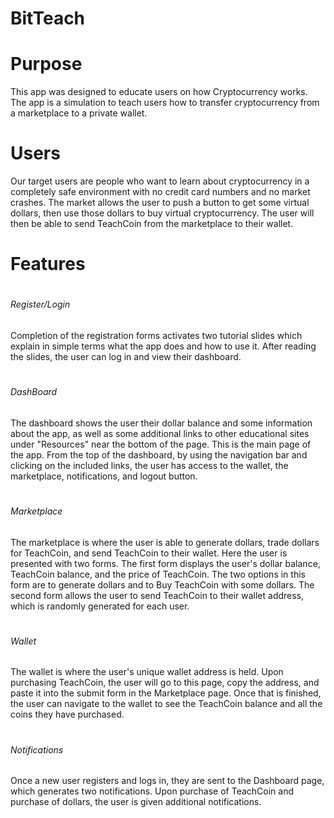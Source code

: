 # BitTeach

# Purpose
This app was designed to educate users on how Cryptocurrency works. The app is a simulation to teach users how to transfer cryptocurrency from a marketplace to a private wallet.

# Users
Our target users are people who want to learn about cryptocurrency in a completely safe environment with no credit card numbers and no market crashes. The market allows the user to push a button to get some virtual dollars, then use those dollars to buy virtual cryptocurrency. The user will then be able to send TeachCoin from the marketplace to their wallet.

# Features
  # <h6>Register/Login</h6>
  Completion of the registration forms activates two tutorial slides which explain in simple terms what the app does and how to use it. After reading the slides, the user can log in and view their dashboard.
  
  # <h6>DashBoard</h6>
  The dashboard shows the user their dollar balance and some information about the app, as well as some additional links to other educational sites under "Resources" near the bottom of the page. This is the main page of the app. From the top of the dashboard, by using the navigation bar and clicking on the included links, the user has access to the wallet, the marketplace, notifications, and logout button. 
  
  # <h6>Marketplace</h6>
  The marketplace is where the user is able to generate dollars, trade dollars for TeachCoin, and send TeachCoin to their wallet. Here the user is presented with two forms. The first form displays the user's dollar balance, TeachCoin balance, and the price of TeachCoin. The two options in this form are to generate dollars and to Buy TeachCoin with some dollars. The second form allows the user to send TeachCoin to their wallet address, which is randomly generated for each user.
  
  # <h6>Wallet</h6>
  The wallet is where the user's unique wallet address is held. Upon purchasing TeachCoin, the user will go to this page, copy the address, and paste it into the submit form in the Marketplace page. Once that is finished, the user can navigate to the wallet to see the TeachCoin balance and all the coins they have purchased.
  
  # <h6>Notifications</h6>
  Once a new user registers and logs in, they are sent to the Dashboard page, which generates two notifications. Upon purchase of TeachCoin and purchase of dollars, the user is given additional notifications.
